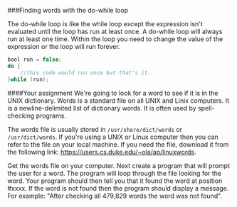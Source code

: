 ###Finding words with the do-while loop

The do-while loop is like the while loop except the expression isn't evaluated until the loop has run at least once. A do-while loop will always run at least one time. Within the loop you need to change the value of the expression or the loop will run forever.

```java
bool run = false;
do {
    //this code would run once but that's it.
}while (run);
```

####Your assignment
We're going to look for a word to see if it is in the UNIX dictionary. Words is a standard file on all UNIX and Linix computers. It is a newline-delimited list of dictionary words. It is often used  by spell-checking programs.

The words file is usually stored in ```/usr/share/dict/words``` or ```/usr/dict/words```.
If you're using a UNIX or Linux computer then you can refer to the file on your local machine. If you need the file, download it from the following link: https://users.cs.duke.edu/~ola/ap/linuxwords.

Get the words file on your computer. Next create a program that will prompt the user for a word. The program will loop through the file looking for the word. Your program should then tell you that it found the word at position #xxxx. If the word is not found then the program should display a message. For example: "After checking all 479,829 words the word was not found".
